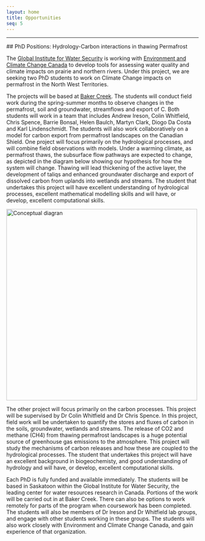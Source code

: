 ```yaml
---
layout: home
title: Opportunities
seq: 5  
---
```


<hr>
## PhD Positions: Hydrology-Carbon interactions in thawing Permafrost

The <a href="http://water.usask.ca">Global Institute for Water Security</a> is working with <a href="https://www.canada.ca/en/environment-climate-change.html">Environment and Climate Change Canada</a> to develop tools for assessing water quality and climate impacts on prairie and northern rivers. Under this project, we are seeking two PhD students to work on Climate Change impacts on permafrost in the North West Territories. 

The projects will be based at <a href="https://goo.gl/maps/UoH8wCcpSRJJuicR6">Baker Creek</a>. The students will conduct field work during the spring-summer months to observe changes in the permafrost, soil and groundwater, streamflows and export of C. Both students will work in a team that includes Andrew Ireson, Colin Whitfield, Chris Spence, Barrie Bonsal, Helen Baulch, Martyn Clark, Diogo Da Costa and Karl Lindenschmidt. The students will also work collaboratively on a model for carbon export from permafrost landscapes on the Canadian Shield. One project will focus primarily on the hydrological processes, and will combine field observations with models. Under a warming climate, as permafrost thaws, the subsurface flow pathways are expected to change, as depicted in the diagram below showing our hypothesis for how the system will change. Thawing will lead thickening of the active layer, the development of taliqs and enhanced groundwater discharge and export of dissolved carbon from uplands into wetlands and streams. The student that undertakes this project will have excellent understanding of hydrological processes, excellent mathematical modelling skills and will have, or develop, excellent computational skills.

<img src="{{site.baseurl}}/files/images/ConceptualPermafrostThaw.svg" alt="Conceptual diagran" width="500pt">

The other project will focus primarily on the carbon processes. This project will be supervised by Dr Colin Whitfield and Dr Chris Spence. In this project, field work will be undertaken to quantify the stores and fluxes of carbon in the soils, groundwater, wetlands and streams. The release of CO2 and methane (CH4) from thawing permafrost landscapes is a huge potential source of greenhouse gas emissions to the atmosphere. This project will study the mechanisms of carbon releases and how these are coupled to the hydrological processes. The student that undertakes this project will have an excellent background in biogeochemisty, and good understanding of hydrology and will have, or develop, excellent computational skills.

Each PhD is fully funded and available immediately. The students will be based in Saskatoon within the Global Institute for Water Security, the leading center for water resources research in Canada. Portions of the work will be carried out in at Baker Creek. There can also be options to work remotely for parts of the program when coursework has been completed. The students will also be members of Dr Ireson and Dr Whitfield lab groups, and engage with other students working in these groups. The students will also work closely with Environment and Climate Change Canada, and gain experience of that organization.
